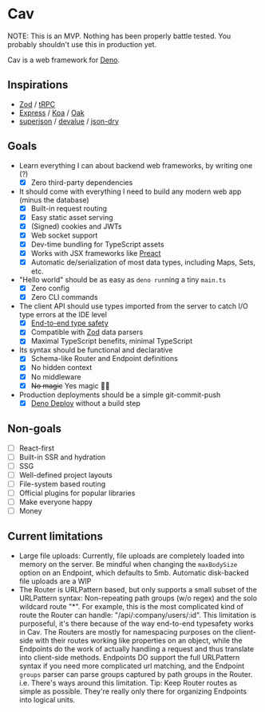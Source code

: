 # Cav

NOTE: This is an MVP. Nothing has been properly battle tested. You probably
shouldn't use this in production yet.

Cav is a web framework for [Deno](https://deno.land).

## Inspirations

- [Zod](https://github.com/colinhacks/zod) / [tRPC](https://trpc.io)
- [Express](https://expressjs.com/) / [Koa](https://koajs.com/) /
  [Oak](https://oakserver.github.io/oak/)
- [superjson](https://github.com/blitz-js/superjson) /
  [devalue](https://github.com/Rich-Harris/devalue) /
  [json-dry](https://github.com/11ways/json-dry)

## Goals

- Learn everything I can about backend web frameworks, by writing one (?)
  - [x] Zero third-party dependencies
- It should come with everything I need to build any modern web app (minus the
  database)
  - [x] Built-in request routing
  - [x] Easy static asset serving
  - [x] (Signed) cookies and JWTs
  - [x] Web socket support
  - [x] Dev-time bundling for TypeScript assets
  - [x] Works with JSX frameworks like [Preact](https://preactjs.com)
  - [x] Automatic de/serialization of most data types, including Maps, Sets,
        etc.
- "Hello world" should be as easy as `deno run`ning a tiny `main.ts`
  - [x] Zero config
  - [x] Zero CLI commands
- The client API should use types imported from the server to catch I/O type
  errors at the IDE level
  - [x] [End-to-end type safety](https://colinhacks.com/essays/painless-typesafety)
  - [x] Compatible with [Zod](https://github.com/colinhacks/zod) data parsers
  - [x] Maximal TypeScript benefits, minimal TypeScript
- Its syntax should be functional and declarative
  - [x] Schema-like Router and Endpoint definitions
  - [x] No hidden context
  - [x] No middleware
  - [x] ~~No magic~~ Yes magic 🧙‍♂️
- Production deployments should be a simple git-commit-push
  - [x] [Deno Deploy](https://deno.com) without a build step

## Non-goals

- [ ] React-first
- [ ] Built-in SSR and hydration
- [ ] SSG
- [ ] Well-defined project layouts
- [ ] File-system based routing
- [ ] Official plugins for popular libraries
- [ ] Make everyone happy
- [ ] Money

## Current limitations

- Large file uploads: Currently, file uploads are completely loaded into memory
  on the server. Be mindful when changing the `maxBodySize` option on an
  Endpoint, which defaults to 5mb. Automatic disk-backed file uploads are a WIP
- The Router is URLPattern based, but only supports a small subset of the
  URLPattern syntax: Non-repeating path groups (w/o regex) and the solo wildcard
  route "*". For example, this is the most complicated kind of route the Router
  can handle: "/api/:company/users/:id". This limitation is purposeful, it's
  there because of the way end-to-end typesafety works in Cav. The Routers are
  mostly for namespacing purposes on the client-side with their routes working
  like properties on an object, while the Endpoints do the work of actually
  handling a request and thus translate into client-side methods. Endpoints DO
  support the full URLPattern syntax if you need more complicated url matching,
  and the Endpoint `groups` parser can parse groups captured by path groups in
  the Router. i.e. There's ways around this limitation. Tip: Keep Router routes
  as simple as possible. They're really only there for organizing Endpoints into
  logical units.